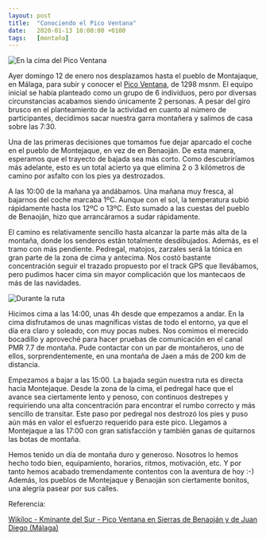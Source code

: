 ```yaml
---
layout: post
title:  "Conociendo el Pico Ventana"
date:   2020-01-13 10:00:00 +0100
tags:	[montaña]
---
```


![En la cima del Pico Ventana][cima]

Ayer domingo 12 de enero nos desplazamos hasta el pueblo de Montajaque, en
Málaga, para subir y conocer el [Pico Ventana][wiki], de 1298 msnm.
El equipo inicial se había planteado como un grupo de 6 individuos, pero por
diversas circunstancias acabamos siendo únicamente 2 personas.
A pesar del giro brusco en el planteamiento de la actividad en cuanto al número
de participantes, decidimos sacar nuestra garra montañera y salimos de casa
sobre las 7:30.

<!--more-->

Una de las primeras decisiones que tomamos fue dejar aparcado el coche en el
pueblo de Montejaque, en vez de en Benaoján. De esta manera, esperamos que el
trayecto de bajada sea más corto. Como descubriríamos más adelante, esto es un
total acierto ya que elimina 2 o 3 kilómetros de camino por asfalto con los
pies ya destrozados.

A las 10:00 de la mañana ya andábamos. Una mañana muy fresca, al bajarnos del
coche marcaba 1ºC. Aunque con el sol, la temperatura subió rápidamente hasta
los 12ºC o 13ºC. Esto sumado a las cuestas del pueblo de Benaoján, hizo que
arrancáramos a sudar rápidamente.

El camino es relativamente sencillo hasta alcanzar la parte más alta de la
montaña, donde los senderos están totalmente desdibujados. Además, es el tramo
con más pendiente. Pedregal, matojos, zarzales será la tónica en gran parte de
la zona de cima y antecima. Nos costó bastante concentración seguir el trazado
propuesto por el track GPS que llevábamos, pero pudimos hacer cima sin mayor
complicación que los mantecaos de más de las navidades.

![Durante la ruta][arturo]

Hicimos cima a las 14:00, unas 4h desde que empezamos a andar. En la cima
disfrutamos de unas magníficas vistas de todo el entorno, ya que el día era
claro y soleado, con muy pocas nubes. Nos comimos el merecido bocadillo y
aproveché para hacer pruebas de comunicación en el canal PMR 7.7 de montaña.
Pude contactar con un par de montañeros, uno de ellos, sorprendentemente, en
una montaña de Jaen a más de 200 km de distancia.

Empezamos a bajar a las 15:00. La bajada según nuestra ruta es directa hacia
Montejaque. Desde la zona de la cima, el pedregal hace que el avance sea
ciertamente lento y penoso, con continuos destrepes y requiriendo una alta
concentración para encontrar el rumbo correcto y más sencillo de transitar.
Este paso por pedregal nos destrozó los pies y puso aún más en valor el
esfuerzo requerido para este pico. Llegamos a Montejaque a las 17:00 con
gran satisfacción y también ganas de quitarnos las botas de montaña.

Hemos tenido un día de montaña duro y generoso. Nosotros lo hemos hecho todo
bien, equipamiento, horarios, ritmos, motivación, etc. Y por tanto hemos
acabado tremendamente contentos con la aventura de hoy :-)
Además, los pueblos de Montejaque y Benaoján son ciertamente bonitos, una
alegría pasear por sus calles.

Referencia:

[Wikiloc - Kminante del Sur -  Pico Ventana en Sierras de Benaoján y de Juan Diego (Málaga)][ref]


[wiki]:		https://es.wikipedia.org/wiki/Pico_ventana
[ref]:		https://es.wikiloc.com/rutas-senderismo/pico-ventana-en-sierras-de-benaojan-y-de-juan-diego-malaga-6352864
[arturo]:	{{site.url}}/assets/20190113-ventana-arturo.png
[cima]:		{{site.url}}/assets/20190113-ventana-cima.png
